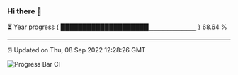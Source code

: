 ### Hi there 👋

⏳ Year progress { ████████████████████▁▁▁▁▁▁▁▁▁▁ } 68.64 %

---

⏰ Updated on Thu, 08 Sep 2022 12:28:26 GMT

![Progress Bar CI](https://github.com/liununu/liununu/workflows/Progress%20Bar%20CI/badge.svg)
